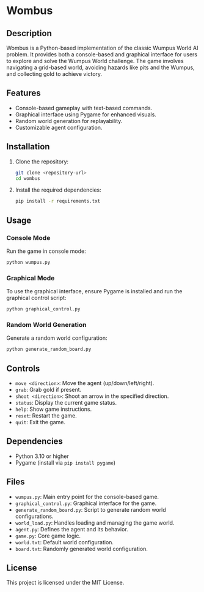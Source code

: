 # Wombus

## Description

Wombus is a Python-based implementation of the classic Wumpus World AI problem. It provides both a console-based and graphical interface for users to explore and solve the Wumpus World challenge. The game involves navigating a grid-based world, avoiding hazards like pits and the Wumpus, and collecting gold to achieve victory.

## Features

-   Console-based gameplay with text-based commands.
-   Graphical interface using Pygame for enhanced visuals.
-   Random world generation for replayability.
-   Customizable agent configuration.

## Installation

1. Clone the repository:
    ```bash
    git clone <repository-url>
    cd wombus
    ```
2. Install the required dependencies:
    ```bash
    pip install -r requirements.txt
    ```

## Usage

### Console Mode

Run the game in console mode:

```bash
python wumpus.py
```

### Graphical Mode

To use the graphical interface, ensure Pygame is installed and run the graphical control script:

```bash
python graphical_control.py
```

### Random World Generation

Generate a random world configuration:

```bash
python generate_random_board.py
```

## Controls

-   `move <direction>`: Move the agent (up/down/left/right).
-   `grab`: Grab gold if present.
-   `shoot <direction>`: Shoot an arrow in the specified direction.
-   `status`: Display the current game status.
-   `help`: Show game instructions.
-   `reset`: Restart the game.
-   `quit`: Exit the game.

## Dependencies

-   Python 3.10 or higher
-   Pygame (install via `pip install pygame`)

## Files

-   `wumpus.py`: Main entry point for the console-based game.
-   `graphical_control.py`: Graphical interface for the game.
-   `generate_random_board.py`: Script to generate random world configurations.
-   `world_load.py`: Handles loading and managing the game world.
-   `agent.py`: Defines the agent and its behavior.
-   `game.py`: Core game logic.
-   `world.txt`: Default world configuration.
-   `board.txt`: Randomly generated world configuration.

## License

This project is licensed under the MIT License.
